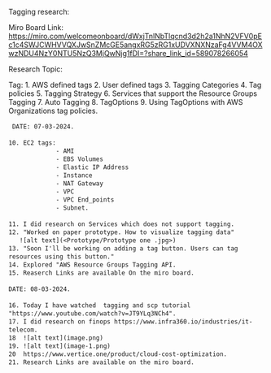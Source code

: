 
Tagging research:

Miro Board Link:  https://miro.com/welcomeonboard/dWxjTnlNbTlqcnd3d2h2a1NhN2VFV0pEc1c4SWJCWHVVQXJwSnZMcGE5angxRG5zRG1xUDVXNXNzaFg4VVM4OXwzNDU4NzY0NTU5NzQ3MjQwNjg1fDI=?share_link_id=589078266054


Research Topic:

Tag: 1. AWS defined tags
     2. User defined tags
     3. Tagging Categories
     4. Tag policies
     5. Tagging Strategy
     6. Services that support the Resource Groups Tagging 
     7. Auto Tagging
     8. TagOptions
     9. Using TagOptions with AWS Organizations tag policies.
     

     DATE: 07-03-2024.

    10. EC2 tags: 
                 - AMI 
                 - EBS Volumes
                 - Elastic IP Address
                 - Instance
                 - NAT Gateway
                 - VPC 
                 - VPC End_points 
                 - Subnet.

    11. I did research on Services which does not support tagging. 
    12. "Worked on paper prototype. How to visualize tagging data"
       ![alt text](<Prototype/Prototype one .jpg>)
    13. "Soon I'll be working on adding a tag button. Users can tag resources using this button."
    14. Explored "AWS Resource Groups Tagging API. 
    15. Reaserch Links are available On the miro board. 

    DATE: 08-03-2024.

    16. Today I have watched  tagging and scp tutorial "https://www.youtube.com/watch?v=JT9YLq3NCh4".
    17. I did research on finops https://www.infra360.io/industries/it-telecom. 
    18  ![alt text](image.png)
    19. ![alt text](image-1.png)
    20  https://www.vertice.one/product/cloud-cost-optimization. 
    21. Research Links are available on the miro board. 

